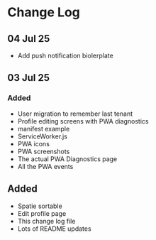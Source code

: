 # Change Log

## 04 Jul 25

- Add push notification biolerplate

## 03 Jul 25

### Added

- User migration to remember last tenant
- Profile editing screens with PWA diagnostics
- manifest example
- ServiceWorker.js
- PWA icons
- PWA screenshots
- The actual PWA Diagnostics page
- All the PWA events

## Added

- Spatie sortable
- Edit profile page
- This change log file
- Lots of README updates
